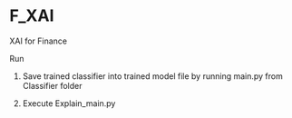# F_XAI
XAI for Finance

Run

1. Save trained classifier into trained model file by running main.py from Classifier folder

2. Execute Explain_main.py